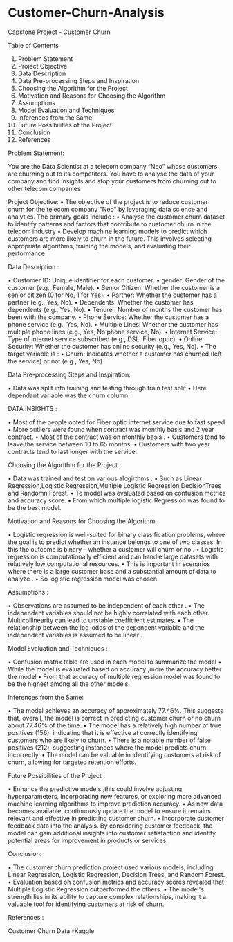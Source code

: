 # Customer-Churn-Analysis
Capstone Project - Customer Churn

Table of Contents
1. Problem Statement
2. Project Objective
3. Data Description
4. Data Pre-processing Steps and Inspiration
5. Choosing the Algorithm for the Project
6. Motivation and Reasons for Choosing the Algorithm
7. Assumptions
8. Model Evaluation and Techniques
9. Inferences from the Same
10. Future Possibilities of the Project
11. Conclusion
12. References



Problem Statement:

You are the Data Scientist at a telecom company “Neo” whose customers are churning out to its competitors. You have to analyse the data of your company and find insights and stop your customers from churning out to other telecom companies



Project Objective:
•	The objective of the project is to reduce customer churn for the telecom company "Neo" by leveraging data science and analytics. The primary goals include :
•	Analyse the customer churn dataset to identify patterns and factors that contribute to customer churn in the telecom industry
•	Develop machine learning models to predict which customers are more likely to churn in the future. This involves selecting appropriate algorithms, training the models, and evaluating their performance.



Data Description :

•	Customer ID: Unique identifier for each customer.
•	gender: Gender of the customer (e.g., Female, Male).
•	Senior Citizen: Whether the customer is a senior citizen (0 for No, 1 for Yes).
•	Partner: Whether the customer has a partner (e.g., Yes, No).
•	Dependents: Whether the customer has dependents (e.g., Yes, No).
•	Tenure : Number of months the customer has been with the company.
•	Phone Service: Whether the customer has a phone service (e.g., Yes, No).
•	Multiple Lines: Whether the customer has multiple phone lines (e.g., Yes, No phone service, No).
•	Internet Service: Type of internet service subscribed (e.g., DSL, Fiber optic).
•	Online Security: Whether the customer has online security (e.g., Yes, No).
•	The target variable is :
•	Churn: Indicates whether a customer has churned (left the service) or not (e.g., Yes, No)


Data Pre-processing Steps and Inspiration:

•	Data was split into training and testing through train test split
•	Here dependant variable was the churn column.

DATA INSIGHTS :

•	Most of the people opted for Fiber optic  internet service due to fast speed
•	More outliers were found when contract was monthly basis and 2 year contract.
•	Most of the contract was on monthly basis .
•	Customers tend to leave the service between 10 to 65 months.
•	Customers with two year contracts tend to last longer with the service.



Choosing the Algorithm for the Project :

•	Data was trained and test on various alogirthms .
•	Such as Linear Regression,Logistic Regression,Multiple Logistic Regression,DecisionTrees and Randomn Forest.
•	To model was evaluated based on confusion metrics and accuracy score.
•	From which multiple logistic Regression was found to be the best model.



Motivation and Reasons for Choosing the Algorithm:

•	Logistic regression is well-suited for binary classification problems, where the goal is to predict whether an instance belongs to one of two classes. In this  the outcome is binary – whether a customer will churn or no .
•	Logistic regression is computationally efficient and can handle large datasets with relatively low computational resources. 
•	This is important in scenarios where there is a large customer base and a substantial amount of data to analyze .
•	So  logistic regression model was chosen



Assumptions :

•	Observations are assumed to be independent of each other .
•	The independent variables should not be highly correlated with each other. Multicollinearity can lead to unstable coefficient estimates.
•	The relationship between the log-odds of the dependent variable and the independent variables is assumed to be linear .



Model Evaluation and Techniques :

•	Confusion matrix table are used in each model to summarize the model
•	While the model is evaluated based on accuracy ,more the accuracy better the model
•	From that accuracy of multiple regression model was found to be the highest among all the other models.



Inferences from the Same:

•	The model achieves an accuracy of approximately 77.46%. This suggests that, overall, the model is correct in predicting customer churn or no churn about 77.46% of the time.
•	The model has a relatively high number of true positives (156), indicating that it is effective at correctly identifying customers who are likely to churn.
•	There is a notable number of false positives (212), suggesting instances where the model predicts churn incorrectly.
•	The model can be valuable in identifying customers at risk of churn, allowing for targeted retention efforts.



Future Possibilities of the Project :

•	Enhance the predictive models ,this could involve adjusting hyperparameters, incorporating new features, or exploring more advanced machine learning algorithms to improve prediction accuracy.
•	As new data becomes available, continuously update the model to ensure it remains relevant and effective in predicting customer churn.
•	Incorporate customer feedback data into the analysis. By considering customer feedback, the model can gain additional insights into customer satisfaction and identify potential areas for improvement in products or services.



Conclusion:

•	The customer churn prediction project used various models, including Linear Regression, Logistic Regression, Decision Trees, and Random Forest. 
•	Evaluation based on confusion metrics and accuracy scores revealed that Multiple Logistic Regression outperformed the others.
•	The model's strength lies in its ability to capture complex relationships, making it a valuable tool for identifying customers at risk of churn.


References :

Customer Churn Data -Kaggle
